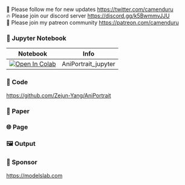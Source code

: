 🐣 Please follow me for new updates https://twitter.com/camenduru <br />
🔥 Please join our discord server https://discord.gg/k5BwmmvJJU <br />
🥳 Please join my patreon community https://patreon.com/camenduru <br />

### 🍊 Jupyter Notebook

| Notebook | Info
| --- | --- |
[![Open In Colab](https://colab.research.google.com/assets/colab-badge.svg)](https://colab.research.google.com/github/camenduru/AniPortrait-jupyter/blob/main/AniPortrait_jupyter.ipynb) | AniPortrait_jupyter

### 🧬 Code
https://github.com/Zejun-Yang/AniPortrait

### 📄 Paper


### 🌐 Page


### 🖼 Output


### 🏢 Sponsor
https://modelslab.com
